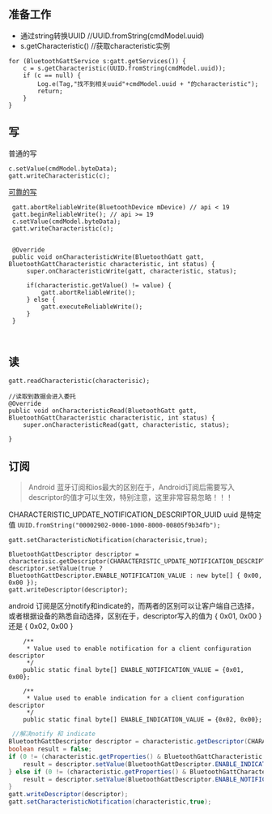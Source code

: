 
##  准备工作

- 通过string转换UUID   //UUID.fromString(cmdModel.uuid)
- s.getCharacteristic() //获取characteristic实例


````
for (BluetoothGattService s:gatt.getServices()) {
    c = s.getCharacteristic(UUID.fromString(cmdModel.uuid));
    if (c == null) {
        Log.e(Tag,"找不到相关uuid"+cmdModel.uuid + "的characteristic");
        return;
    }
}
````

##  写

普通的写

````  
c.setValue(cmdModel.byteData);
gatt.writeCharacteristic(c);
````


[可靠的写](http://stackoverflow.com/questions/24485536/what-is-reliable-write-in-ble)

````
 gatt.abortReliableWrite(BluetoothDevice mDevice) // api < 19
 gatt.beginReliableWrite(); // api >= 19
 c.setValue(cmdModel.byteData);
 gatt.writeCharacteristic(c);


 @Override
 public void onCharacteristicWrite(BluetoothGatt gatt, BluetoothGattCharacteristic characteristic, int status) {
     super.onCharacteristicWrite(gatt, characteristic, status);

     if(characteristic.getValue() != value) {
         gatt.abortReliableWrite();
     } else {
         gatt.executeReliableWrite();
     }
 }

                
````


##  读

````
gatt.readCharacteristic(characterisic);

//读取到数据会进入委托
@Override
public void onCharacteristicRead(BluetoothGatt gatt, BluetoothGattCharacteristic characteristic, int status) {
    super.onCharacteristicRead(gatt, characteristic, status);
     
}
````


##  订阅

> Android 蓝牙订阅和ios最大的区别在于，Android订阅后需要写入descriptor的值才可以生效，特别注意，这里非常容易忽略！！！

CHARACTERISTIC_UPDATE_NOTIFICATION_DESCRIPTOR_UUID uuid 是特定值
 `UUID.fromString("00002902-0000-1000-8000-00805f9b34fb");`

 
````
gatt.setCharacteristicNotification(characterisic,true);

BluetoothGattDescriptor descriptor = characterisic.getDescriptor(CHARACTERISTIC_UPDATE_NOTIFICATION_DESCRIPTOR_UUID);
descriptor.setValue(true ? BluetoothGattDescriptor.ENABLE_NOTIFICATION_VALUE : new byte[] { 0x00, 0x00 });
gatt.writeDescriptor(descriptor);
````


android 订阅是区分notify和indicate的，而两者的区别可以让客户端自己选择，或者根据设备的熟悉自动选择，区别在于，descriptor写入的值为 { 0x01, 0x00 } 还是 { 0x02, 0x00 }


````
    /**
     * Value used to enable notification for a client configuration descriptor
     */
    public static final byte[] ENABLE_NOTIFICATION_VALUE = {0x01, 0x00};

    /**
     * Value used to enable indication for a client configuration descriptor
     */
    public static final byte[] ENABLE_INDICATION_VALUE = {0x02, 0x00};
````

````java
 //解决notify 和 indicate
BluetoothGattDescriptor descriptor = characteristic.getDescriptor(CHARACTERISTIC_UPDATE_NOTIFICATION_DESCRIPTOR_UUID);
boolean result = false;
if (0 != (characteristic.getProperties() & BluetoothGattCharacteristic.PROPERTY_INDICATE)) {
    result = descriptor.setValue(BluetoothGattDescriptor.ENABLE_INDICATION_VALUE);
} else if (0 != (characteristic.getProperties() & BluetoothGattCharacteristic.PROPERTY_NOTIFY)) {
    result = descriptor.setValue(BluetoothGattDescriptor.ENABLE_NOTIFICATION_VALUE);
}
gatt.writeDescriptor(descriptor);
gatt.setCharacteristicNotification(characteristic,true);
      
````


